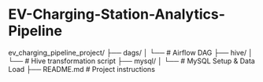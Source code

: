 # EV-Charging-Station-Analytics-Pipeline

ev_charging_pipeline_project/
├── dags/
│ └── # Airflow DAG
├── hive/
│ └── # Hive transformation script
├── mysql/
│ └── # MySQL Setup & Data Load
├── README.md # Project instructions
